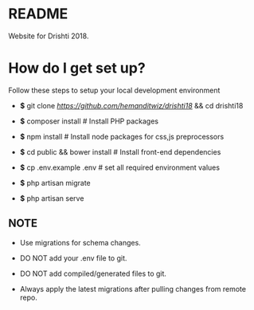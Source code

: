# README

Website for Drishti 2018.

# How do I get set up?

Follow these steps to setup your local development environment

* __$__ git clone _https://github.com/hemanditwiz/drishti18_ && cd drishti18

* __$__ composer install # Install PHP packages

* __$__ npm install # Install node packages for css,js preprocessors

* __$__ cd public && bower install # Install front-end dependencies

* __$__ cp .env.example .env  # set all required environment values

* __$__ php artisan migrate

* __$__ php artisan serve


## NOTE

* Use migrations for schema changes.

* DO NOT add your .env file to git.

* DO NOT add compiled/generated files to git.

* Always apply the latest migrations after pulling changes from remote repo.



